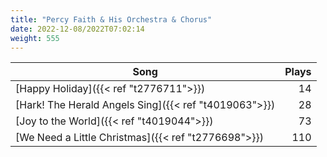 ```yaml
---
title: "Percy Faith & His Orchestra & Chorus"
date: 2022-12-08/2022T07:02:14
weight: 555
---
```




 Song | Plays 
----- | -----:
[Happy Holiday]({{< ref "t2776711">}}) | 14
[Hark! The Herald Angels Sing]({{< ref "t4019063">}}) | 28
[Joy to the World]({{< ref "t4019044">}}) | 73
[We Need a Little Christmas]({{< ref "t2776698">}}) | 110
